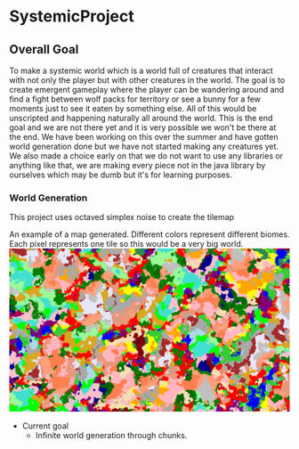# SystemicProject

## Overall Goal
To make a systemic world which is a world full of creatures that interact with not only the player but with other creatures in the world. The goal is to create emergent gameplay where the player can be wandering around and find a fight between wolf packs for territory or see a bunny for a few moments just to see it eaten by something else. All of this would be unscripted and happening naturally all around the world. This is the end goal and we are not there yet and it is very possible we won't be there at the end. We have been working on this over the summer and have gotten world generation done but we have not started making any creatures yet. We also made a choice early on that we do not want to use any libraries or anything like that, we are making every piece not in the java library by ourselves which may be dumb but it's for learning purposes.

### World Generation
  This project uses octaved simplex noise to create the tilemap

An example of a map generated. Different colors represent different biomes. Each pixel represents one tile so this would be a very big world.
![map](/src/res/Map.png)

- Current goal
  - Infinite world generation through chunks.
